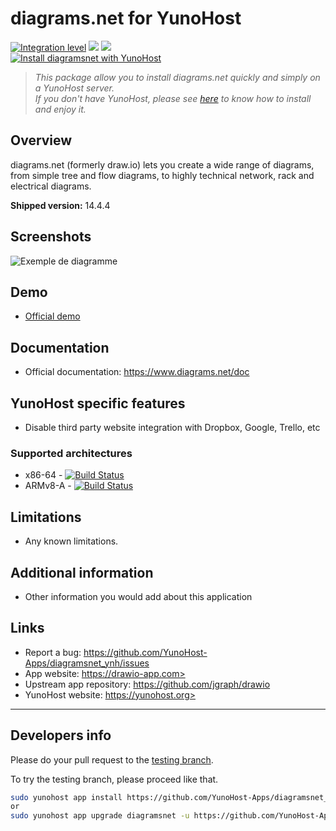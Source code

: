 # diagrams.net for YunoHost

[![Integration level](https://dash.yunohost.org/integration/diagramsnet.svg)](https://dash.yunohost.org/appci/app/diagramsnet) ![](https://ci-apps.yunohost.org/ci/badges/diagramsnet.status.svg) ![](https://ci-apps.yunohost.org/ci/badges/diagramsnet.maintain.svg)  
[![Install diagramsnet with YunoHost](https://install-app.yunohost.org/install-with-yunohost.svg)](https://install-app.yunohost.org/?app=diagramsnet)

> *This package allow you to install diagrams.net quickly and simply on a YunoHost server.  
If you don't have YunoHost, please see [here](https://yunohost.org/#/install) to know how to install and enjoy it.*

## Overview

diagrams.net (formerly draw.io) lets you create a wide range of diagrams, from simple tree and flow diagrams, to highly technical network, rack and electrical diagrams.

**Shipped version:** 14.4.4

## Screenshots

![Exemple de diagramme](home-dia1.svg)

## Demo

* [Official demo](https://app.diagrams.net/)

## Documentation

* Official documentation: <https://www.diagrams.net/doc>

## YunoHost specific features

* Disable third party website integration with Dropbox, Google, Trello, etc

### Supported architectures

* x86-64 - [![Build Status](https://ci-apps.yunohost.org/ci/logs/diagramsnet%20%28Apps%29.svg)](https://ci-apps.yunohost.org/ci/apps/diagramsnet/)
* ARMv8-A - [![Build Status](https://ci-apps-arm.yunohost.org/ci/logs/diagramsnet%20%28Apps%29.svg)](https://ci-apps-arm.yunohost.org/ci/apps/diagramsnet/)

## Limitations

* Any known limitations.

## Additional information

* Other information you would add about this application

## Links

* Report a bug: https://github.com/YunoHost-Apps/diagramsnet_ynh/issues
* App website: https://drawio-app.com>
* Upstream app repository: https://github.com/jgraph/drawio
* YunoHost website: https://yunohost.org>

---

## Developers info

Please do your pull request to the [testing branch](https://github.com/YunoHost-Apps/diagramsnet_ynh/tree/testing).

To try the testing branch, please proceed like that.

```bash
sudo yunohost app install https://github.com/YunoHost-Apps/diagramsnet_ynh/tree/testing --debug
or
sudo yunohost app upgrade diagramsnet -u https://github.com/YunoHost-Apps/diagramsnet_ynh/tree/testing --debug
```
